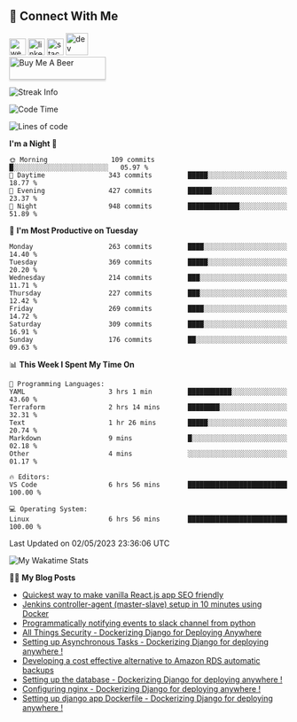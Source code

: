 ## :speech_balloon: Connect With Me
[<img src='https://cdn.jsdelivr.net/npm/simple-icons@3.0.1/icons/cloudbees.svg' alt='website' height='30'>](https://ashiqur-rahman-buet16.herokuapp.com/)
[<img src='https://cdn.jsdelivr.net/npm/simple-icons@3.0.1/icons/linkedin.svg' alt='linkedin' height='30'>](https://www.linkedin.com/in/ashiq-buet16/)
[<img src='https://cdn.jsdelivr.net/npm/simple-icons@3.0.1/icons/stackoverflow.svg' alt='stackoverflow' height='30'>](https://stackoverflow.com/users/10498418/because-im-batman)
[<img src='https://cdn.jsdelivr.net/npm/simple-icons@3.0.1/icons/dev-dot-to.svg' alt='dev' height='40'>](https://dev.to/ashiqursuperfly)  
<a href="https://www.buymeacoffee.com/ashiqurrahman" target="_blank"><img src="https://www.buymeacoffee.com/assets/img/custom_images/orange_img.png" alt="Buy Me A Beer" style="height: 41px !important;width: 174px !important;box-shadow: 0px 3px 2px 0px rgba(190, 190, 190, 0.5) !important;-webkit-box-shadow: 0px 3px 2px 0px rgba(190, 190, 190, 0.5) !important;" ></a>
<!--
[<img src='https://cdn.jsdelivr.net/npm/simple-icons@3.0.1/icons/instagram.svg' alt='instagram' height='40'>](https://www.instagram.com/ashiqursuperfly/)
[<img src='https://cdn.jsdelivr.net/npm/simple-icons@3.0.1/icons/github.svg' alt='github' height='40'>](https://github.com/ashiqursuperfly)  
-->
![Streak Info](https://github-readme-streak-stats.herokuapp.com/?user=ashiqursuperfly)

<!--START_SECTION:waka-->
![Code Time](http://img.shields.io/badge/Code%20Time-1%2C249%20hrs%207%20mins-blue)

![Lines of code](https://img.shields.io/badge/From%20Hello%20World%20I%27ve%20Written-15.5%20million%20lines%20of%20code-blue)

**I'm a Night 🦉** 

```text
🌞 Morning                109 commits         █░░░░░░░░░░░░░░░░░░░░░░░░   05.97 % 
🌆 Daytime                343 commits         █████░░░░░░░░░░░░░░░░░░░░   18.77 % 
🌃 Evening                427 commits         ██████░░░░░░░░░░░░░░░░░░░   23.37 % 
🌙 Night                  948 commits         █████████████░░░░░░░░░░░░   51.89 % 
```
📅 **I'm Most Productive on Tuesday** 

```text
Monday                   263 commits         ████░░░░░░░░░░░░░░░░░░░░░   14.40 % 
Tuesday                  369 commits         █████░░░░░░░░░░░░░░░░░░░░   20.20 % 
Wednesday                214 commits         ███░░░░░░░░░░░░░░░░░░░░░░   11.71 % 
Thursday                 227 commits         ███░░░░░░░░░░░░░░░░░░░░░░   12.42 % 
Friday                   269 commits         ████░░░░░░░░░░░░░░░░░░░░░   14.72 % 
Saturday                 309 commits         ████░░░░░░░░░░░░░░░░░░░░░   16.91 % 
Sunday                   176 commits         ██░░░░░░░░░░░░░░░░░░░░░░░   09.63 % 
```


📊 **This Week I Spent My Time On** 

```text
💬 Programming Languages: 
YAML                     3 hrs 1 min         ███████████░░░░░░░░░░░░░░   43.60 % 
Terraform                2 hrs 14 mins       ████████░░░░░░░░░░░░░░░░░   32.31 % 
Text                     1 hr 26 mins        █████░░░░░░░░░░░░░░░░░░░░   20.74 % 
Markdown                 9 mins              █░░░░░░░░░░░░░░░░░░░░░░░░   02.18 % 
Other                    4 mins              ░░░░░░░░░░░░░░░░░░░░░░░░░   01.17 % 

🔥 Editors: 
VS Code                  6 hrs 56 mins       █████████████████████████   100.00 % 

💻 Operating System: 
Linux                    6 hrs 56 mins       █████████████████████████   100.00 % 
```


 Last Updated on 02/05/2023 23:36:06 UTC
<!--END_SECTION:waka-->

![My Wakatime Stats](https://github-readme-stats.vercel.app/api/wakatime?username=ashiqursuperfly&layout=compact)

✍🏻 **My Blog Posts** 
<!-- BLOG-POST-LIST:START -->
- [Quickest way to make vanilla React.js app SEO friendly](https://dev.to/ashiqursuperfly/quickest-way-to-make-vanilla-reactjs-app-seo-friendly-5717)
- [Jenkins controller-agent &lpar;master-slave&rpar; setup in 10 minutes using Docker](https://dev.to/ashiqursuperfly/jenkins-controller-agent-master-slave-setup-in-10-minutes-using-docker-2a78)
- [Programmatically notifying events to slack channel from python](https://dev.to/ashiqursuperfly/programmatically-notifying-events-to-slack-channel-from-python-1oik)
- [All Things Security - Dockerizing Django for Deploying Anywhere](https://dev.to/ashiqursuperfly/all-things-security-dockerizing-django-for-deploying-anywhere-5eo2)
- [Setting up Asynchronous Tasks - Dockerizing Django for deploying anywhere !](https://dev.to/ashiqursuperfly/setting-up-asynchronous-tasks-32f0)
- [Developing a cost effective alternative to Amazon RDS automatic backups](https://dev.to/ashiqursuperfly/cost-effective-alternative-to-amazon-rds-database-backups-1ll5)
- [Setting up the database - Dockerizing Django for deploying anywhere !](https://dev.to/ashiqursuperfly/setting-up-the-database-dockerizing-django-for-deploying-anywhere-3emg)
- [Configuring nginx - Dockerizing Django for deploying anywhere !](https://dev.to/ashiqursuperfly/setting-up-nginx-dockerizing-django-for-deploying-anywhere-536i)
- [Setting up django app Dockerfile - Dockerizing Django for deploying anywhere !](https://dev.to/ashiqursuperfly/setting-up-django-app-dockerfile-dockerizing-django-for-deploying-anywhere-4mpc)
<!-- BLOG-POST-LIST:END -->

<!-- ![Top Langs](https://github-readme-stats.vercel.app/api/top-langs/?username=ashiqursuperfly&layout=compact) -->
<!--
![Ashiqur's Stats](https://github-readme-stats.vercel.app/api?username=ashiqursuperfly&show_icons=true&theme=nord&count_private=true)
![Top Langs](https://github-readme-stats.vercel.app/api/top-langs/?username=ashiqursuperfly&layout=compact&theme=radical)
![Profile views](https://gpvc.arturio.dev/ashiqursuperfly)
Here are some ideas to get you started:

- 🔭 I’m currently working on ...
- 🌱 I’m currently learning ...
- 👯 I’m looking to collaborate on ...
- 🤔 I’m looking for help with ...
- 💬 Ask me about ...
- 📫 How to reach me: ...
- 😄 Pronouns: ...
- ⚡ Fun fact: ...
-->
